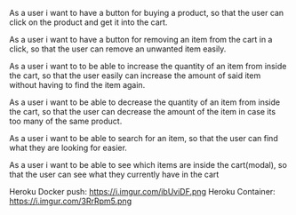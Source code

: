 As a user i want to have a button for buying a product, so that the user can click on the product and get it into the cart.

As a user i want to have a button for removing an item from the cart in a click, so that the user can remove an unwanted item easily.

As a user i want to to be able to increase the quantity of an item from inside the cart, so that the user easily can increase the amount of said item without having to find the item again.

As a user i want to be able to decrease the quantity of an item from inside the cart, so that the user can decrease the amount of the item in case its too many of the same product.

As a user i want to be able to search for an item, so that the user can find what they are looking for easier.

As a user i want to be able to see which items are inside the cart(modal), so that the user can see what they currently have in the cart


Heroku Docker push: https://i.imgur.com/ibUviDF.png
Heroku Container: https://i.imgur.com/3RrRpm5.png
